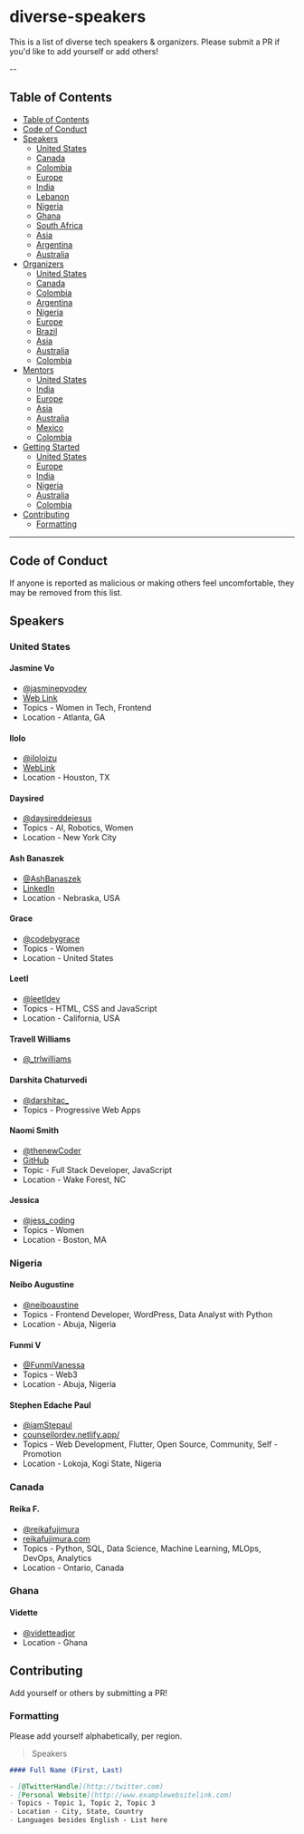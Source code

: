 # diverse-speakers
This is a list of diverse tech speakers & organizers. Please submit a PR if you'd like to add yourself or add others!

--

## Table of Contents

- [Table of Contents](#table-of-contents)
- [Code of Conduct](#code-of-conduct)
- [Speakers](#speakers)
  - [United States](#united-states)
  - [Canada](#canada)
  - [Colombia](#colombia)
  - [Europe](#europe)
  - [India](#india)
  - [Lebanon](#lebanon)
  - [Nigeria](#nigeria)
  - [Ghana](#ghana)
  - [South Africa](#south-africa)
  - [Asia](#asia)
  - [Argentina](#argentina)
  - [Australia](#australia)
- [Organizers](#organizers)
  - [United States](#united-states-1)
  - [Canada](#canada-1)
  - [Colombia](#colombia)
  - [Argentina](#argentina-1)
  - [Nigeria](#nigeria-1)
  - [Europe](#europe-1)
  - [Brazil](#brazil)
  - [Asia](#asia-1)
  - [Australia](#australia)
  - [Colombia](#colombia)
- [Mentors](#mentors)
  - [United States](#united-states-2)
  - [India](#india-1)
  - [Europe](#europe-2)
  - [Asia](#asia-2)
  - [Australia](#australia)
  - [Mexico](#mexico)
  - [Colombia](#colombia)
- [Getting Started](#getting-started)
  - [United States](#united-states-3)
  - [Europe](#europe-3)
  - [India](#india-2)
  - [Nigeria](#nigeria-2)
  - [Australia](#australia)
  - [Colombia](#colombia)
- [Contributing](#contributing)
  - [Formatting](#formatting)

---

## Code of Conduct

If anyone is reported as malicious or making others feel uncomfortable, they may be removed from this list.

## Speakers

### United States

#### Jasmine Vo
- [@jasminepvodev](https://twitter.com/jasminepvodev)
- [Web Link](jasminepvo.netlify.app)
- Topics - Women in Tech, Frontend
- Location - Atlanta, GA

#### Ilolo
- [@iloloizu](https://twitter.com/iloloizu)
- [WebLink](https://linktr.ee/ilolo)
- Location - Houston, TX

#### Daysired
- [@daysireddejesus](https://twitter.com/daysireddejesus)
- Topics - AI, Robotics, Women
- Location - New York City

#### Ash Banaszek
- [@AshBanaszek](https://twitter.com/AshBanaszek)
- [LinkedIn](http://linkedin.com/in/ashmb)
- Location - Nebraska, USA

#### Grace
- [@codebygrace](https://twitter.com/codebygrace)
- Topics - Women
- Location - United States

#### Leetl
- [@leetldev](https://twitter.com/leetldev)
- Topics - HTML, CSS and JavaScript
- Location - California, USA

#### Travell Williams
- [@_trlwilliams](https://twitter.com/_trlwilliams)

#### 

#### Darshita Chaturvedi
- [@darshitac_](https://twitter.com/darshitac_)
- Topics - Progressive Web Apps
#### Naomi Smith
- [@thenewCoder](https://twitter.com/thenewCoder)
- [GitHub](https://github.com/smithnaomi)
- Topic - Full Stack Developer, JavaScript
- Location - Wake Forest, NC

#### Jessica
- [@jess_coding](https://twitter.com/jess_coding)
- Topics - Women
- Location - Boston, MA
### Nigeria

#### Neibo Augustine
- [@neiboaustine](https://twitter.com/neiboaustine)
- Topics - Frontend Developer, WordPress, Data Analyst with Python
- Location - Abuja, Nigeria

#### Funmi V
- [@FunmiVanessa](https://twitter.com/FunmiVanessa)
- Topics - Web3
- Location - Abuja, Nigeria

#### Stephen Edache Paul
- [@iamStepaul](https://twitter.com/iamStepaul)
- [counsellordev.netlify.app/](https://counsellordev.netlify.app/)
- Topics - Web Development, Flutter, Open Source, Community, Self - Promotion
- Location - Lokoja, Kogi State, Nigeria

### Canada
#### Reika F.
- [@reikafujimura](https://twitter.com/reikafujimura)
- [reikafujimura.com](https://www.reikafujimura.com/)
- Topics - Python, SQL, Data Science, Machine Learning, MLOps, DevOps, Analytics
- Location - Ontario, Canada

### Ghana
#### Vidette
- [@videtteadjor](https://twitter.com/videtteadjor)
- Location - Ghana


## Contributing

Add yourself or others by submitting a PR!

### Formatting

Please add yourself alphabetically, per region.

> Speakers

```markdown
#### Full Name (First, Last)

- [@TwitterHandle](http://twitter.com)
- [Personal Website](http://www.examplewebsitelink.com)
- Topics - Topic 1, Topic 2, Topic 3
- Location - City, State, Country
- Languages besides English - List here
```
